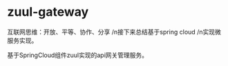 # zuul-gateway
互联网思维：开放、平等、协作、分享
/n接下来总结基于spring cloud
/n实现微服务实现。

基于SpringCloud组件zuul实现的api网关管理服务。

